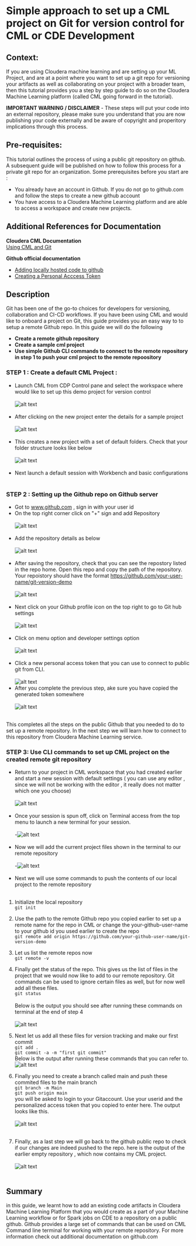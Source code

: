 # Simple approach to set up a CML project on Git for version control for CML or CDE  Development

## Context: 
If you are using Cloudera machine learning and are setting up your ML Project, and are at a point where you want to set up a git repo for versioning your artifacts as well as collaborating on your project with a broader team, then this tutorial provides you a step by step guide to do so on the Cloudera Machine Learning platform (called CML going forward in the tutorial).

**IMPORTANT WARNING / DISCLAIMER** - These steps will put your code into an external repository, please make sure you understand that you are now publishing your code externally and be aware of copyright and properitory implications through this process. 

## Pre-requisites: 
This tutorial outlines the process of using a public git repository on github. A subsequent
guide will be published on how to follow this process for a private git repo for an organization. Some prerequisites before you start are : 
- You already have an account in Github. If you do not go to github.com and follow the steps to create a new github account
- You have access to a Cloudera Machine Learning platform and are able to access a workspace and create new projects. 



## Additional  References for Documentation
**Cloudera CML Documentation** <br>
[ Using CML and Git](https://docs.cloudera.com/machine-learning/cloud/projects/topics/ml-using-git.html)

**Github official documentation**
- [Adding locally hosted code to github](https://docs.github.com/en/get-started/importing-your-projects-to-github/importing-source-code-to-github/adding-locally-hosted-code-to-github)
- [Creating a Personal Acccess Token](https://docs.github.com/en/authentication/keeping-your-account-and-data-secure/creating-a-personal-access-token)

## Description 
Git has been one of the go-to choices for developers for versioning, collaboration and CI-CD workflows. If you have been using CML and would like to onboard a project on Git, this guide provides you an easy way to  to setup a remote Github repo. In this guide we will do the following
- **Create a remote github repository**
- **Create a sample cml project**
- **Use simple Github CLI commands to connect to the remote repository in step 1 to push your cml project to the remote repoository**

### **STEP 1 : Create a default CML Project  :** 
- Launch CML from CDP Control pane and select the workspace where would like to set up this demo project for version control <br><br>
![alt text](./Images/launch-project.jpg) <br><br>
- After clicking  on the new project enter the details for a sample project <br> <br>
![alt text](./Images/NewProject.png) <br><br>
- This creates a new project with a set of default folders. Check that your folder structure looks like below  <br> <br>
![alt text](./Images/Default-project.png) <br><br>
- Next launch a default session with Workbench and basic configurations <br> <br>

### **STEP 2 : Setting up the Github repo on Github server**
- Got to www.github.com , sign in with your user id
- On the top right corner click on "+" sign and add Repository <br><br>
![alt text](./Images/Create-new-repository.jpg) <br><br>
- Add the repository details as below <br><br>
![alt text](./Images/Create-Repo.jpg) <br><br>
- After saving the repository, check that you can see the repostory listed in the repo home. Open this repo and copy the path of the repository. Your repoistory should have the format https://github.com/your-user-name/git-version-demo <br><br>
![alt text](./Images/Repo-home.jpg) <br><br>
- Next click on your Github profile icon on the top right to go to Git hub settings<br><br>
![alt text](./Images/Profile-Menu.jpg) <br><br>
- Click on menu option and developer settings option <br><br>
![alt text](./Images/developer-settings.jpg) <br><br>
- Click a new personal access token that you can use to connect to public git from CLI.<br><br>
![alt text](./Images/Personal-access-token.jpg)
- After you complete the previous step, ake sure you have copied the generated token somewhere<br><br>
![alt text](.//Images/GeneratedToken.jpg)<br><br>

This completes all the steps on the public Github that you needed to do to set up a remote repository. In the next step we will learn how to connect to this repository from Cloudera Machine Learning service. 

### **STEP 3: Use CLI commands to set up CML project on the created remote git repository**
- Return to your project in CML workspace that you had created earlier and start a new session with default settings ( you can use any editor , since we will not be working with the editor , it really does not matter which one you choose)  <br><br>
![alt text](./Images/New-session.png) <br><br>
- Once your session is spun off, click on Terminal access from the top menu to launch a new terminal for your session. <br> <br>
-![alt text](./Images/terminal-access.jpg) <br><br>
- Now we will add the current project files shown in the terminal to our remote repository <br><br>
-![alt text](./Images/terminal-details.jpg)<br> <br>
- Next we will use some commands to push the contents of our local project to the remote repository <br><br>

1. Initialize the local repository <br>
    `git init `
    
2. Use the path to the remote Github repo you copied earlier to set up a remote name for the repo in CML or change the your-github-user-name to your github id you used earlier to create the repo <br>
    `git remote add origin https://github.com/your-github-user-name/git-version-demo`

3. Let us list the remote repos now <br>
`git remote -v`

4. Finally get the status of the repo. This gives us the list of files in the project that we would now like to add to our remote repository. Git commands can be used to ignore certain files as well, but for now well add all these files.<br>
`git status` <br> <br>
Below is the output you should see after running these commands on terminal at the end of step 4 <br><br>
![alt text](./Images/cml-terminal.jpg)

5. Next let us add all these files for version tracking and make our first commit <br>
`git add .` <br>
`git commit -a -m "first git commit"` <br>
Below is the output after running these commands that you can refer to.
![alt text](./Images/git-initial-commit.jpg)
6. Finally you need to create a branch called main and  push these commited files to the main branch <br>
`git branch -m Main`<br>
`git push origin main`<br>
you will be asked to login to your Gitaccount. Use your userid and the personalized access token that you copied to enter here. The output looks like this.<br><br>
![alt text](./Images/cml-terminal-2.jpg) <br><br>
7. Finally, as a last step we will go back to the github public repo to check if our changes are indeed pushed to the repo. here is the output of the earlier empty repository , which now contains my CML project. <br><br>
![alt text](./Images/Validate-in-githu.jpg)<br><br>

## Summary
in this guide,  we learnt how to add an existing code artifacts in Cloudera Machine Learning Platform that you would create as a part of your Machine Learning workflow or for Spark jobs on CDE to a repository on a public github. Github provides a large set of commands that can be used on CML Command line terminal for working with your remote repository. For more information check out additional documentation on github.com




 




